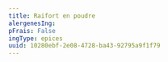 ```yaml
---
title: Raifort en poudre
alergenesIng:
pFrais: False
ingType: epices
uuid: 10280ebf-2e08-4728-ba43-92795a9f1f79
---
```

